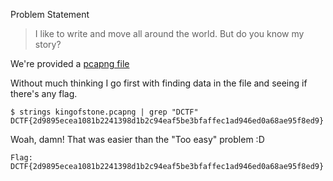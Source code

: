 Problem Statement
> I like to write and move all around the world. But do you know my story?

We're provided a [pcapng file](https://drive.google.com/open?id=0BzEeBAqEX505Q0RZMTFXTjAwQ2M)

Without much thinking I go first with finding data in the file and seeing if there's any flag.
```
$ strings kingofstone.pcapng | grep "DCTF"
DCTF{2d9895ecea1081b2241398d1b2c94eaf5be3bfaffec1ad946ed0a68ae95f8ed9}
```

Woah, damn! That was easier than the "Too easy" problem :D

`Flag: DCTF{2d9895ecea1081b2241398d1b2c94eaf5be3bfaffec1ad946ed0a68ae95f8ed9}`
